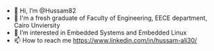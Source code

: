 - 👋 Hi, I’m @Hussam82
- 👀 I'm a fresh graduate of Faculty of Engineering, EECE department, Cairo Unviersity
- 👀 I’m interested in Embedded Systems and Embedded Linux
- 📫 How to reach me https://www.linkedin.com/in/hussam-ali30/

<!---
Hussam82/Hussam82 is a ✨ special ✨ repository because its `README.md` (this file) appears on your GitHub profile.
You can click the Preview link to take a look at your changes.
--->
